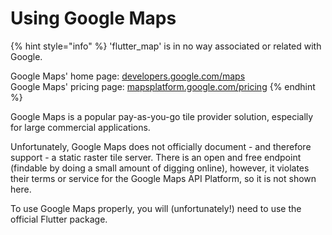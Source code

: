 # Using Google Maps

{% hint style="info" %}
'flutter\_map' is in no way associated or related with Google.

Google Maps' home page: [developers.google.com/maps](https://developers.google.com/maps)\
Google Maps' pricing page: [mapsplatform.google.com/pricing](https://mapsplatform.google.com/pricing)
{% endhint %}

Google Maps is a popular pay-as-you-go tile provider solution, especially for large commercial applications.

Unfortunately, Google Maps does not officially document - and therefore support - a static raster tile server. There is an open and free endpoint (findable by doing a small amount of digging online), however, it violates their terms or service for the Google Maps API Platform, so it is not shown here.

To use Google Maps properly, you will (unfortunately!) need to use the official Flutter package.

